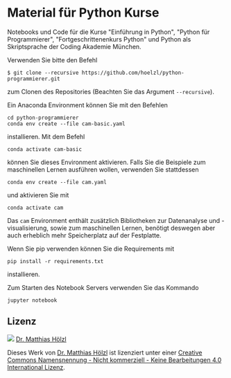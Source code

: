 # Material für Python Kurse

Notebooks und Code für die Kurse "Einführung in Python", "Python für Programmierer",
"Fortgeschrittenenkurs Python" und Python als Skriptsprache der Coding Akademie München.

Verwenden Sie bitte den Befehl

```shell
$ git clone --recursive https://github.com/hoelzl/python-programmierer.git
```

zum Clonen des Repositories (Beachten Sie das Argument `--recursive`).

Ein Anaconda Environment können Sie mit den Befehlen

```shell
cd python-programmierer
conda env create --file cam-basic.yaml
```

installieren. Mit dem Befehl

```shell
conda activate cam-basic
```

können Sie dieses Environment aktivieren. Falls Sie die Beispiele zum maschinellen
Lernen ausführen wollen, verwenden Sie stattdessen

```shell
conda env create --file cam.yaml
```

und aktivieren Sie mit

```shell
conda activate cam
```

Das `cam` Environment enthält zusätzlich Bibliotheken zur Datenanalyse und
-visualisierung, sowie zum maschinellen Lernen, benötigt deswegen aber auch erheblich
mehr Speicherplatz auf der Festplatte.

Wenn Sie pip verwenden können Sie die Requirements mit

```shell
pip install -r requirements.txt
```

installieren.

Zum Starten des Notebook Servers verwenden Sie das Kommando

```shell
jupyter notebook
```

## Lizenz

![](https://i.creativecommons.org/l/by-nc-nd/4.0/88x31.png) [Dr. Matthias
Hölzl](https://github.com/hoelzl)

Dieses Werk von [Dr. Matthias Hölzl](https://github.com/hoelzl) ist lizenziert unter
einer [Creative Commons Namensnennung - Nicht kommerziell - Keine Bearbeitungen 4.0
International Lizenz](http://creativecommons.org/licenses/by-nc-nd/4.0/).

